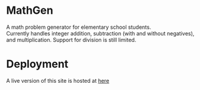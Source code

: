 # MathGen
A math problem generator for elementary school students.  
Currently handles integer addition, subtraction (with and without negatives), and multiplication. Support for division is still limited.  
# Deployment
A live version of this site is hosted at [here](https://ykhas.github.io/MathGen/)
